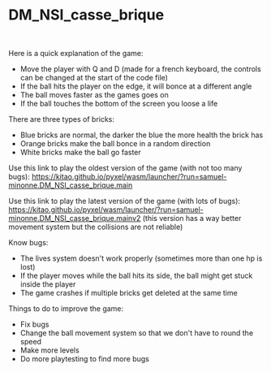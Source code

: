 # DM_NSI_casse_brique
</br>

Here is a quick explanation of the game:
- Move the player with Q and D (made for a french keyboard, the controls can be changed at the start of the code file)
- If the ball hits the player on the edge, it will bonce at a different angle
- The ball moves faster as the games goes on
- If the ball touches the bottom of the screen you loose a life

There are three types of bricks:
- Blue bricks are normal, the darker the blue the more health the brick has
- Orange bricks make the ball bonce in a random direction
- White bricks make the ball go faster

Use this link to play the oldest version of the game (with not too many bugs): https://kitao.github.io/pyxel/wasm/launcher/?run=samuel-minonne.DM_NSI_casse_brique.main

Use this link to play the latest version of the game (with lots of bugs): https://kitao.github.io/pyxel/wasm/launcher/?run=samuel-minonne.DM_NSI_casse_brique.mainv2 (this version has a way better movement system but the collisions are not reliable)

Know bugs:
- The lives system doesn't work properly (sometimes more than one hp is lost)
- If the player moves while the ball hits its side, the ball might get stuck inside the player
- The game crashes if multiple bricks get deleted at the same time

Things to do to improve the game:
- Fix bugs
- Change the ball movement system so that we don't have to round the speed
- Make more levels
- Do more playtesting to find more bugs
</br>

